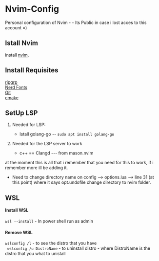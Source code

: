 # Nvim-Config
Personal configuration of Nvim - - Its Public in case i lost acces to this account  =)

## Istall Nvim
install [nvim](https://github.com/neovim/neovim/blob/master/INSTALL.md#install-from-source).

## Install Requisites
[ripgrp](https://github.com/BurntSushi/ripgrep?tab=readme-ov-file#installation)<br>
[Nerd Fonts](https://www.nerdfonts.com/font-downloads)<br>
[Git](https://git-scm.com/download/win)<br>
[cmake]()

## SetUp LSP
1. Needed for LSP: <br>
   - Istall golang-go -- `sudo apt install golang-go` <br>

2. Needed for the LSP server to work
   - c++  == Clangd  --- from mason.nvim

at the moment this is all that i remember that you need for this to work, if i remember more ill be adding it.


* Need to change directory name on config --> options.lua --> line 31 (at this point)  where it says opt.undofile change directory to nvim folder.

## WSL
#### Install WSL
`wsl --install` - In power shell run as admin <br>


#### Remove WSL
`wslconfig /l` - to see the distro that you have <br>`
wslconfig /u DistroName`  - to uninstall distro - where DistroName is the distro that you what to unistall <br>
